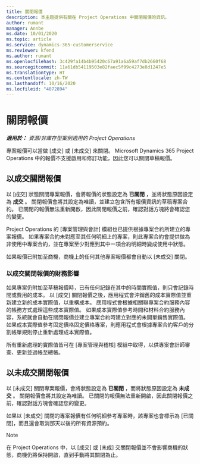 ```yaml
---
title: 關閉報價
description: 本主題提供有關在 Project Operations 中關閉報價的資訊。
author: rumant
manager: Annbe
ms.date: 10/01/2020
ms.topic: article
ms.service: dynamics-365-customerservice
ms.reviewer: kfend
ms.author: rumant
ms.openlocfilehash: 3c429fa14b4b95420c67a91a6a59af7db2660f68
ms.sourcegitcommit: 11a61db54119503e82faec5f99c4273e8d1247e5
ms.translationtype: HT
ms.contentlocale: zh-TW
ms.lasthandoff: 10/16/2020
ms.locfileid: "4072894"
---
```

# <a name="close-a-quote"></a>關閉報價

_**適用於：** 資源/非庫存型案例適用的 Project Operations_

專案報價可以當做 [成交] 或 [未成交] 來關閉。 Microsoft Dynamics 365 Project Operations 中的報價不支援啟用和修訂功能，因此您可以關閉草稿報價。

## <a name="close-a-quote-as-won"></a>以成交關閉報價

以 [成交] 狀態關閉專案報價，會將報價的狀態設定為 **已關閉** ，並將狀態原因設定為 **成交** 。 關閉報價會將其設定為唯讀，並建立包含所有報價資訊的草稿專案合約。 已關閉的報價無法重新開啟，因此關閉報價之前，確認對話方塊將會確認您的變更。

Project Operations 的 [專案管理與會計] 模組也已提供根據專案合約所建立的專案報價。 如果專案合約未對應至其任何明細上的專案，則此專案合約會提供做為非使用中專案合約，並在專案至少對應到其中一項合約明細時變成使用中狀態。

如果報價已附加至商機，商機上的任何其他專案報價都會自動以 [未成交] 關閉。

### <a name="financial-impact-of-closing-a-quote-as-won"></a>以成交關閉報價的財務影響

如果專案仍附加至草稿報價時，已有任何記錄在其中的時間實際值，則只會記錄時間或費用的成本。 以 [成交] 關閉報價之後，應用程式會沖銷舊的成本實際值並重新建立新的成本實際值，以重構成本。 應用程式會根據相關聯專案合約服務內容的帳務方式處理這些成本實際值。 如果成本實際值參考時間和材料合約服務內容，系統就會自動在關閉報價並建立專案合約時建立對應的未開單銷售實際值。 如果成本實際值參考固定價格固定價格專案，則應用程式會根據專案合約客戶的分割帳單規則停止重新處理成本實際值。

所有重新處理的實際值皆可在 [專案管理與稽核] 模組中取得，以供專案會計師審查、更新並過帳至總帳。 

## <a name="close-a-quote-as-lost"></a>以未成交關閉報價

以 [未成交] 關閉專案報價，會將狀態設定為 **已關閉** ，而將狀態原因設定為 **未成交** 。 關閉報價會將其設定為唯讀。 已關閉的報價無法重新開啟，因此關閉報價之前，確認對話方塊會確認您的變更。

如果以 [未成交] 關閉的專案報價有任何明細參考專案時，該專案也會標示為 [已關閉]，而且還會取消那天以後的所有資源預約。

> [!NOTE]
> 在 Project Operations 中，以 [成交] 或 [未成] 交關閉報價並不會影響商機的狀態，商機仍將保持開啟，直到手動將其關閉為止。
